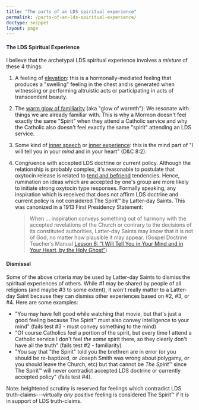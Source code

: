 ```yaml
---
title: "The parts of an LDS spiritual experience"
permalink: /parts-of-an-lds-spiritual-experience/
doctype: snippet
layout: page
---
```


#### The LDS Spiritual Experience

I believe that the archetypal LDS spiritual experience involves a _mixture_ of these 4 things:

1. A feeling of [elevation](https://en.wikipedia.org/wiki/Elevation_%28emotion%29): this is a hormonally-mediated feeling that produces a "swelling" feeling in the chest and is generated when witnessing or performing altruistic acts or participating in acts of transcendent beauty.
2. The [warm glow of familiarity](https://en.wikipedia.org/wiki/Mere-exposure_effect) (aka "glow of warmth"): We resonate with things we are already familiar with.  This is why a Mormon doesn't feel exactly the same "Spirit" when they attend a Catholic service and why the Catholic also doesn't feel exactly the same "spirit" attending an LDS service.
3. Some kind of [inner speech](https://www.psychologicalscience.org/news/releases/internal-speech-is-driven-by-predictive-brain-signal.html) or [inner experience](https://faculty.unlv.edu/hurlburt/sampling.html): this is the mind part of "I will tell you in your _mind_ and in your heart" (D&C 8:2).
4. Congruence with accepted LDS doctrine or current policy.  Although the relationship is probably complex, it's reasonable to postulate that oxytocin release is related to [tend and befriend](https://www.apa.org/monitor/feb08/oxytocin.aspx) tendencies.  Hence, rumination on ideas which are accepted by one's group are more likely to initiate strong oxytocin type responses.  Formally speaking, any inspiration which is received that does not affirm LDS doctrine and current policy is not considered The Spirit™ by Latter-day Saints.  This was canonized in a 1913 First Presidency Statement:

    > When … inspiration conveys something out of harmony with the accepted revelations of the Church or contrary to the decisions of its constituted authorities, Latter-day Saints may know that it is not of God, no matter how plausible it may appear. (Gospel Doc­trine Teacher’s Man­u­al [Les­son 6: “I Will Tell You in Your Mind and in Your Heart, by the Holy Ghost”](https://www.lds.org/manual/doctrine-and-covenants-and-church-history-gospel-doctrine-teachers-manual/lesson-6-i-will-tell-you-in-your-mind-and-in-your-heart-by-the-holy-ghost?lang=eng))

#### Dismissal

Some of the above criteria may be used by Latter-day Saints to dismiss the spiritual experiences of others.  While #1 may be shared by people of all religions (and maybe #3 to some extent), it won't really matter to a Latter-day Saint because they can dismiss other experiences based on #2, #3, or #4.  Here are some examples:

* "You may have felt good while watching that movie, but that's just a good feeling because The Spirit™ must also convey intelligence to your mind" (fails test #3 - must convey something to the mind)
* "Of course Catholics feel a portion of the spirit, but every time I attend a Catholic service I don't feel _the same_ spirit there, so they clearly don't have all the truth" (fails test #2 - familiarity)
* "You say that "the Spirit" told you the brethren are in error (or you should be re-baptized, or Joseph Smith was wrong about polygamy, or you should leave the Church, etc) but that cannot be _The Spirit™_ since The Spirit™ will never contradict accepted LDS doctrine or currently accepted policy" (fails test #4).

Note: heightened scrutiny is reserved for feelings which contradict LDS truth-claims---virtually _any_ positive feeling is considered The Spirit™ if it is in support of LDS truth-claims.
